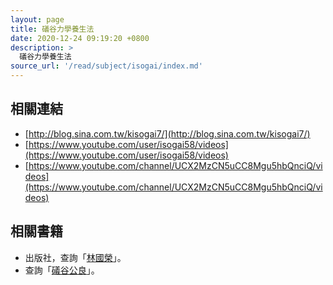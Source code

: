 ```yaml
---
layout: page
title: 礒谷力學養生法
date: 2020-12-24 09:19:20 +0800
description: >
  礒谷力學養生法
source_url: '/read/subject/isogai/index.md'
---
```



## 相關連結

* [http://blog.sina.com.tw/kisogai7/](http://blog.sina.com.tw/kisogai7/)
* [https://www.youtube.com/user/isogai58/videos](https://www.youtube.com/user/isogai58/videos)
* [https://www.youtube.com/channel/UCX2MzCN5uCC8Mgu5hbQnciQ/videos](https://www.youtube.com/channel/UCX2MzCN5uCC8Mgu5hbQnciQ/videos)


## 相關書籍

* 出版社，查詢「[林國榮](https://www.sanmin.com.tw/Search/Index/?PU=%e6%9e%97%e5%9c%8b%e6%a6%ae)」。
* 查詢「[礒谷公良](https://search.books.com.tw/search/query/key/%E7%A4%92%E8%B0%B7%E5%85%AC%E8%89%AF/adv_author/1/)」。
